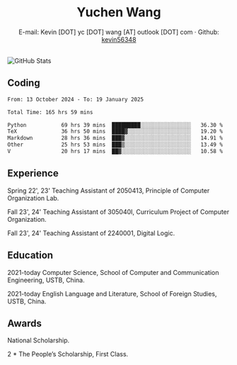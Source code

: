  <center>
     <h1>Yuchen Wang</h1>
     <div>
         <span>
             E-mail:
             Kevin [DOT] yc [DOT] wang [AT] outlook [DOT] com
         </span>
         ·
         <span>
             Github:
             <a href="https://github.com/kevin56348">kevin56348</a>
         </span>
     </div>
 </center>
<br>
<p><img src="https://github-readme-stats.vercel.app/api?username=kevin56348&amp;show_icons=true" alt="GitHub Stats"></p>

## Coding

<!-- ![Top Langs](https://github-readme-stats.vercel.app/api/top-langs/?username=kevin56348) -->

<!--START_SECTION:waka-->

```txt
From: 13 October 2024 - To: 19 January 2025

Total Time: 165 hrs 59 mins

Python           69 hrs 39 mins  █████████░░░░░░░░░░░░░░░░   36.30 %
TeX              36 hrs 50 mins  ████▓░░░░░░░░░░░░░░░░░░░░   19.20 %
Markdown         28 hrs 36 mins  ███▓░░░░░░░░░░░░░░░░░░░░░   14.91 %
Other            25 hrs 53 mins  ███▒░░░░░░░░░░░░░░░░░░░░░   13.49 %
V                20 hrs 17 mins  ██▓░░░░░░░░░░░░░░░░░░░░░░   10.58 %
```

<!--END_SECTION:waka-->

## Experience 

Spring 22', 23' Teaching Assistant of 2050413, Principle of Computer Organization Lab.

Fall 23', 24' Teaching Assistant of 305040I, Curriculum Project of Computer Organization.

Fall 23', 24' Teaching Assistant of 2240001, Digital Logic.

## Education

2021-today Computer Science, School of Computer and Communication Engineering, USTB, China.

2021-today English Language and Literature, School of Foreign Studies, USTB, China.

## Awards

National Scholarship.

2 * The People’s Scholarship, First Class.
